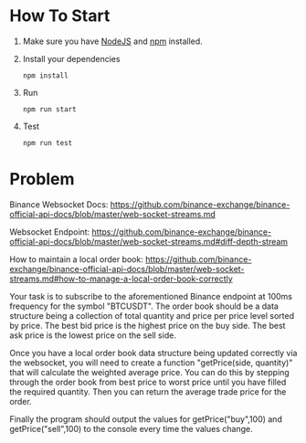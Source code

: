 
# How To Start
1. Make sure you have [NodeJS](https://nodejs.org/) and [npm](https://www.npmjs.com/) installed.
3. Install your dependencies

    ```
    npm install
    ```
4. Run

    ```
    npm run start
    ```

5. Test 

    ```
    npm run test
    ```

# Problem
Binance Websocket Docs: https://github.com/binance-exchange/binance-official-api-docs/blob/master/web-socket-streams.md

Websocket Endpoint: https://github.com/binance-exchange/binance-official-api-docs/blob/master/web-socket-streams.md#diff-depth-stream

How to maintain a local order book: https://github.com/binance-exchange/binance-official-api-docs/blob/master/web-socket-streams.md#how-to-manage-a-local-order-book-correctly

Your task is to subscribe to the aforementioned Binance endpoint at 100ms frequency for the symbol "BTCUSDT". The order book should be a  data structure being a collection of total quantity and price per price level sorted by price.  The best bid price is the highest price on the buy side.  The best ask price is the lowest price on the sell side.

Once you have a local order book data structure being updated correctly via the websocket, you will need to create a function "getPrice(side, quantity)" that will calculate the weighted average price. You can do this by stepping through the order book from best price to worst price until you have filled the required quantity. Then you can return the average trade price for the order.

Finally the program should output the values for getPrice("buy",100) and getPrice("sell",100) to the console every time the values change.

